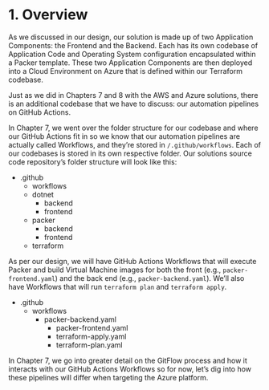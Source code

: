 # 1. Overview

As we discussed in our design, our solution is made up of two Application Components: the Frontend and the Backend. Each has its own codebase of Application Code and Operating System configuration encapsulated within a Packer template. These two Application Components are then deployed into a Cloud Environment on Azure that is defined within our Terraform codebase.

Just as we did in Chapters 7 and 8 with the AWS and Azure solutions, there is an additional codebase that we have to discuss: our automation pipelines on GitHub Actions.

In Chapter 7, we went over the folder structure for our codebase and where our GitHub Actions fit in so we know that our automation pipelines are actually called Workflows, and they’re stored in `/.github/workflows`.  Each of our codebases is stored in its own respective folder. Our solutions source code repository’s folder structure will look like this:

- .github
	- workflows
	- dotnet
		- backend
		- frontend
	- packer
		- backend
		- frontend
	- terraform

As per our design, we will have GitHub Actions Workflows that will execute Packer and build Virtual Machine images for both the front (e.g., `packer-frontend.yaml`) and the back end (e.g., `packer-backend.yaml`). We’ll also have Workflows that will run `terraform plan` and `terraform apply`. 

- .github
	- workflows
		- packer-backend.yaml
			- packer-frontend.yaml
			- terraform-apply.yaml
			- terraform-plan.yaml

In Chapter 7, we go into greater detail on the GitFlow process and how it interacts with our GitHub Actions Workflows so for now, let’s dig into how these pipelines will differ when targeting the Azure platform.
